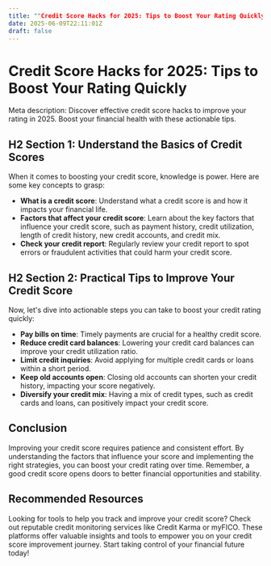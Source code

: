 ```yaml
---
title: ""Credit Score Hacks for 2025: Tips to Boost Your Rating Quickly""
date: 2025-06-09T22:11:01Z
draft: false
---
```


# Credit Score Hacks for 2025: Tips to Boost Your Rating Quickly

Meta description: Discover effective credit score hacks to improve your rating in 2025. Boost your financial health with these actionable tips.

## H2 Section 1: Understand the Basics of Credit Scores

When it comes to boosting your credit score, knowledge is power. Here are some key concepts to grasp:

- **What is a credit score**: Understand what a credit score is and how it impacts your financial life.
- **Factors that affect your credit score**: Learn about the key factors that influence your credit score, such as payment history, credit utilization, length of credit history, new credit accounts, and credit mix.
- **Check your credit report**: Regularly review your credit report to spot errors or fraudulent activities that could harm your credit score.

## H2 Section 2: Practical Tips to Improve Your Credit Score

Now, let's dive into actionable steps you can take to boost your credit rating quickly:

- **Pay bills on time**: Timely payments are crucial for a healthy credit score.
- **Reduce credit card balances**: Lowering your credit card balances can improve your credit utilization ratio.
- **Limit credit inquiries**: Avoid applying for multiple credit cards or loans within a short period.
- **Keep old accounts open**: Closing old accounts can shorten your credit history, impacting your score negatively.
- **Diversify your credit mix**: Having a mix of credit types, such as credit cards and loans, can positively impact your credit score.

## Conclusion

Improving your credit score requires patience and consistent effort. By understanding the factors that influence your score and implementing the right strategies, you can boost your credit rating over time. Remember, a good credit score opens doors to better financial opportunities and stability.

## Recommended Resources

Looking for tools to help you track and improve your credit score? Check out reputable credit monitoring services like Credit Karma or myFICO. These platforms offer valuable insights and tools to empower you on your credit score improvement journey. Start taking control of your financial future today!